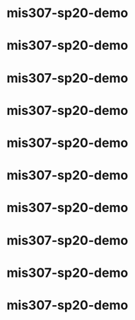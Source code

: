# mis307-sp20-demo
# mis307-sp20-demo
# mis307-sp20-demo
# mis307-sp20-demo
# mis307-sp20-demo
# mis307-sp20-demo
# mis307-sp20-demo
# mis307-sp20-demo
# mis307-sp20-demo
# mis307-sp20-demo
